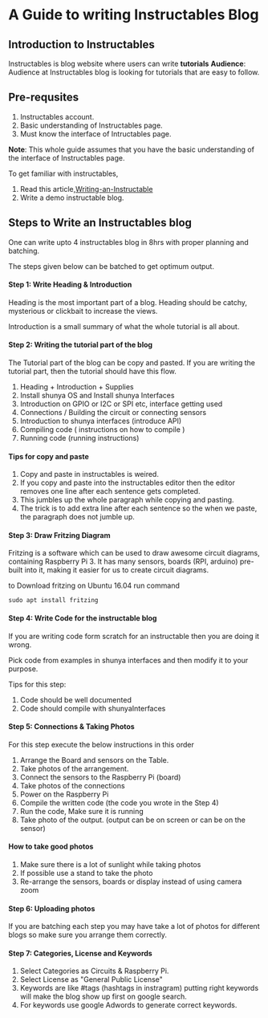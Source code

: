 # A Guide to writing Instructables Blog 

## Introduction to Instructables 
Instructables is blog website where users can write **tutorials**
**Audience**: Audience at Instructables blog is looking for tutorials that are easy to follow.

## Pre-requsites 
1. Instructables account.
2. Basic understanding of Instructables page.
3. Must know the interface of Intructables page. 

**Note**: This whole guide assumes that you have the basic understanding of the interface of Instructables page.

To get familiar with instructables, 
1. Read this article,[Writing-an-Instructable](https://www.instructables.com/id/Writing-an-Instructable/)
2. Write a demo instructable blog.

## Steps to Write an Instructables blog

One can write upto 4 instructables blog in 8hrs with proper planning and batching. 

The steps given below can be batched to get optimum output.

#### Step 1: Write Heading & Introduction
Heading is the most important part of a blog.
Heading should be catchy, mysterious or clickbait to increase the views.

Introduction is a small summary of what the whole tutorial is all about.

#### Step 2: Writing the tutorial part of the blog
The Tutorial part of the blog can be copy and pasted. If you are writing the tutorial part, then the tutorial should have this flow.

1. Heading + Introduction + Supplies
2. Install shunya OS and Install shunya Interfaces
3. Introduction on GPIO or I2C or SPI etc, interface getting used
4. Connections / Building the circuit or connecting sensors
5. Introduction to shunya interfaces (introduce API)
6. Compiling code ( instructions on how to compile )
7. Running code (running instructions)

#### Tips for copy and paste
1. Copy and paste in instructables is weired.
2. If you copy and paste into the instructables editor then the editor removes one line after each sentence gets completed. 
3. This jumbles up the whole paragraph while copying and pasting.
4. The trick is to add extra line after each sentence so the when we paste, the paragraph does not jumble up.  

#### Step 3: Draw Fritzing Diagram
Fritzing is a software which can be used to draw awesome circuit diagrams, containing Raspberry Pi 3. It has many sensors, boards (RPI, arduino) pre-built into it, making it easier for us to create circuit diagrams.

to Download fritzing on Ubuntu 16.04 run command
```
sudo apt install fritzing
``` 

#### Step 4: Write Code for the instructable blog
If you are writing code form scratch for an instructable then you are doing it wrong. 

Pick code from examples in shunya interfaces and then modify it to your purpose.

Tips for this step:
1. Code should be well documented 
2. Code should compile with shunyaInterfaces 

#### Step 5: Connections & Taking Photos
For this step execute the below instructions in this order
1. Arrange the Board and sensors on the Table. 
2. Take photos of the arrangement.
3. Connect the sensors to the Raspberry Pi (board)
4. Take photos of the connections
5. Power on the Raspberry Pi 
6. Compile the written code (the code you wrote in the Step 4)
7. Run the code, Make sure it is running
8. Take photo of the output. (output can be on screen or can be on the sensor)

#### How to take good photos
1. Make sure there is a lot of sunlight while taking photos
2. If possible use a stand to take the photo
3. Re-arrange the sensors, boards or display instead of using camera zoom 


#### Step 6: Uploading photos
If you are batching each step you may have take a lot of photos for different blogs so make sure you arrange them correctly.

#### Step 7: Categories, License and Keywords
1. Select Categories as Circuits & Raspberry Pi.  
2. Select License as "General Public License"
3. Keywords are like #tags (hashtags in instragram) putting right keywords will make the blog show up first on google search. 
4. For keywords use google Adwords to generate correct keywords.



